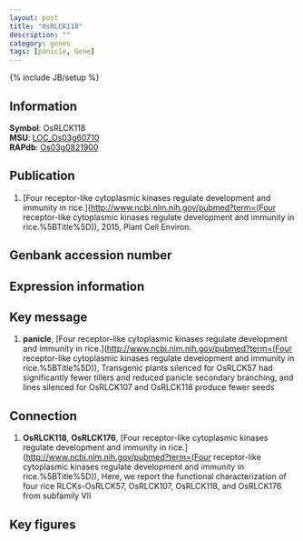 ```yaml
---
layout: post
title: "OsRLCK118"
description: ""
category: genes
tags: [panicle, Gene]
---
```

{% include JB/setup %}

## Information
__Symbol__: OsRLCK118  
__MSU__: [LOC_Os03g60710](http://rice.plantbiology.msu.edu/cgi-bin/ORF_infopage.cgi?orf=LOC_Os03g60710)  
__RAPdb__: [Os03g0821900](http://rapdb.dna.affrc.go.jp/viewer/gbrowse_details/irgsp1?name=Os03g0821900)  

## Publication
1. [Four receptor-like cytoplasmic kinases regulate development and immunity in rice.](http://www.ncbi.nlm.nih.gov/pubmed?term=(Four receptor-like cytoplasmic kinases regulate development and immunity in rice.%5BTitle%5D)), 2015, Plant Cell Environ.

## Genbank accession number

## Expression information

## Key message
1. __panicle__, [Four receptor-like cytoplasmic kinases regulate development and immunity in rice.](http://www.ncbi.nlm.nih.gov/pubmed?term=(Four receptor-like cytoplasmic kinases regulate development and immunity in rice.%5BTitle%5D)),  Transgenic plants silenced for OsRLCK57 had significantly fewer tillers and reduced panicle secondary branching, and lines silenced for OsRLCK107 and OsRLCK118 produce fewer seeds

## Connection
1. __OsRLCK118__, __OsRLCK176__, [Four receptor-like cytoplasmic kinases regulate development and immunity in rice.](http://www.ncbi.nlm.nih.gov/pubmed?term=(Four receptor-like cytoplasmic kinases regulate development and immunity in rice.%5BTitle%5D)),  Here, we report the functional characterization of four rice RLCKs-OsRLCK57, OsRLCK107, OsRLCK118, and OsRLCK176 from subfamily VII

## Key figures


